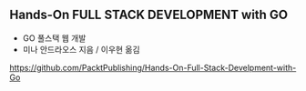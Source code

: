 
## Hands-On FULL STACK DEVELOPMENT with GO
- GO 풀스택 웹 개발
- 미나 안드라오스 지음 / 이우현 옮김

https://github.com/PacktPublishing/Hands-On-Full-Stack-Develpment-with-Go